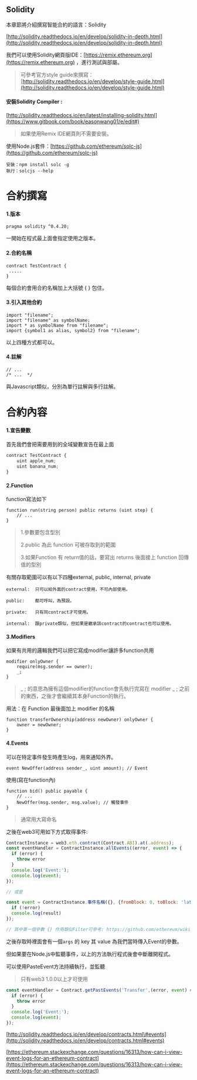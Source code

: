 ## Solidity

本章節將介紹撰寫智能合約的語言：Solidity

[http://solidity.readthedocs.io/en/develop/solidity-in-depth.html](http://solidity.readthedocs.io/en/develop/solidity-in-depth.html)

我們可以使用Solidity網頁版IDE：[https://remix.ethereum.org](https://remix.ethereum.org) ，進行測試與部屬。

> 可參考官方style guide來撰寫：[http://solidity.readthedocs.io/en/develop/style-guide.html](http://solidity.readthedocs.io/en/develop/style-guide.html)

#### 安裝Solidity Compiler :

[http://solidity.readthedocs.io/en/latest/installing-solidity.html](https://www.gitbook.com/book/easonwang01/e/edit#)

> 如果使用Remix IDE網頁則不需要安裝。

使用Node.js套件：[https://github.com/ethereum/solc-js](https://github.com/ethereum/solc-js)

```
安裝：npm install solc -g
執行：solcjs --help
```

# 合約撰寫

#### 1.版本

```
pragma solidity ^0.4.20;
```

一開始在程式最上面會指定使用之版本。

#### 2.合約名稱

```
contract TestContract {
 .....
}
```

每個合約會用合約名稱加上大括號 { } 包住。

#### 3.引入其他合約

```
import "filename";
import "filename" as symbolName;
import * as symbolName from "filename";
import {symbol1 as alias, symbol2} from "filename";
```

以上四種方式都可以。

#### 4.註解

```
// ...
/* ...  */
```

與Javascript類似，分別為單行註解與多行註解。

# 合約內容

#### 1.宣告變數

首先我們會把需要用到的全域變數宣告在最上面

```js
contract TestContract {
    uint apple_num;
    uint banana_num;  
}
```

#### 2.Function

function寫法如下

```
function run(string person) public returns (uint step) { 
    // ...
}
```

> 1.參數要包含型別
>
> 2.public 為此 function 可被存取到的範圍
>
> 3.如果Function 有 return值的話，要寫出 returns 後面接上 function 回傳值的型別

有關存取範圍可以有以下四種external, public, internal, private

```
external:  只可以給外面的contract使用，不可內部使用。

public:    都可呼叫，為預設。

private:   只有同contract才可使用。

internal:  跟private類似，但如果是繼承該contract的contract也可以使用。
```

#### 3.Modifiers

如果有共用的邏輯我們可以把它寫成modifier讓許多function共用

```
modifier onlyOwner {
    require(msg.sender == owner);
    _;
}
```

> \_ ; 的意思為擁有這個modifier的function會先執行完寫在 modifier  \_ ; 之前的東西，之後才會繼續其本身Function的執行。

用法：在 Function 最後面加上 modifier 的名稱

```
function transferOwnership(address newOwner) onlyOwner { 
    owner = newOwner;
}
```

#### 4.Events

可以在特定事件發生時產生log，用來通知外界。

```
event NewOffer(address sender_, uint amount); // Event
```

使用\(寫在function內\)

```
function bid() public payable {
    // ...
    NewOffer(msg.sender, msg.value); // 觸發事件
}
```

> 通常用大寫命名

之後在web3可用如下方式取得事件:

```js
ContractInstance = web3.eth.contract(Contract.ABI).at(.address);
const eventHandler = ContractInstance.allEvents((error, event) => {
  if (error) {
    throw error
  }
  console.log('Event:');
  console.log(event);
});

// 或是

const event = ContractInstance.事件名稱({}, {fromBlock: 0, toBlock: 'latest'}, function (error, result) {
  if (!error)
  console.log(result)
});

// 其中第一個參數 {} 作用類似Filter可參考: https://github.com/ethereum/wiki/wiki/JavaScript-API#web3ethfilter
```

之後存取時裡面會有一個`args` 的 key 其 value 為我們當時傳入Event的參數。



但如果要在Node.js中監聽事件，以上的方法執行程式後會中斷離開程式。

可以使用PasteEvent方法持續執行，並監聽

> 只有web3 1.0.0以上才可使用

```js
const eventHandler = Contract.getPastEvents('Transfer',(error, event) => {
  if (error) {
    throw error
  }
  console.log('Event:');
  console.log(event);
});
```

[http://solidity.readthedocs.io/en/develop/contracts.html\#events](http://solidity.readthedocs.io/en/develop/contracts.html#events)

[https://ethereum.stackexchange.com/questions/16313/how-can-i-view-event-logs-for-an-ethereum-contract](https://ethereum.stackexchange.com/questions/16313/how-can-i-view-event-logs-for-an-ethereum-contract)

#### 



